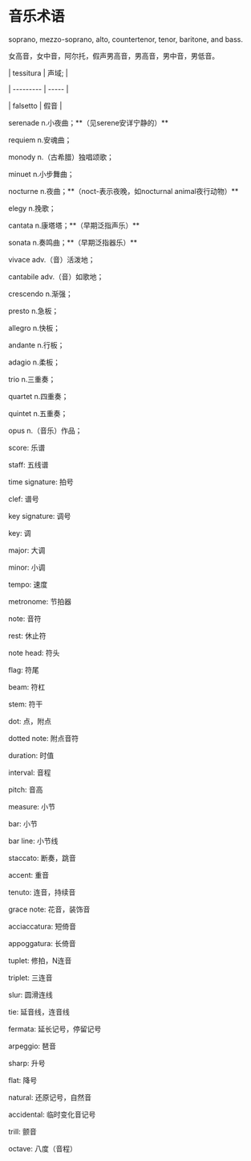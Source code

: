 # 音乐术语

soprano, mezzo-soprano, alto, countertenor, tenor, baritone, and bass.



女高音，女中音，阿尔托，假声男高音，男高音，男中音，男低音。



\| tessitura \| 声域; \|

\| --------- \| ----- \|

\| falsetto  \| 假音  \|



serenade n.小夜曲；\*\*（见serene安详宁静的）\*\*



requiem n.安魂曲；



monody n.（古希腊）独唱颂歌；



minuet n.小步舞曲；



nocturne n.夜曲；\*\*（noct-表示夜晚，如nocturnal animal夜行动物）\*\*



elegy n.挽歌；



cantata n.康塔塔；\*\*（早期泛指声乐）\*\*



sonata n.奏鸣曲；\*\*（早期泛指器乐）\*\*



vivace adv.（音）活泼地；



cantabile adv.（音）如歌地；



crescendo n.渐强；



presto n.急板；



allegro n.快板；



andante n.行板；



adagio n.柔板；



trio n.三重奏；



quartet n.四重奏；



quintet n.五重奏；



opus n.（音乐）作品；







score: 乐谱

staff: 五线谱



time signature: 拍号

clef: 谱号

key signature: 调号

key: 调

major: 大调

minor: 小调

tempo: 速度

metronome: 节拍器



note: 音符

rest: 休止符

note head: 符头

flag: 符尾

beam: 符杠

stem: 符干

dot: 点，附点

dotted note: 附点音符

duration: 时值

interval: 音程

pitch: 音高



measure: 小节

bar: 小节

bar line: 小节线

staccato: 断奏，跳音

accent: 重音

tenuto: 连音，持续音

grace note: 花音，装饰音

acciaccatura: 短倚音

appoggatura: 长倚音

tuplet: 修拍，N连音

triplet: 三连音

slur: 圆滑连线

tie: 延音线，连音线

fermata: 延长记号，停留记号

arpeggio: 琶音

sharp: 升号

flat: 降号

natural: 还原记号，自然音

accidental: 临时变化音记号

trill: 颤音



octave: 八度（音程）

